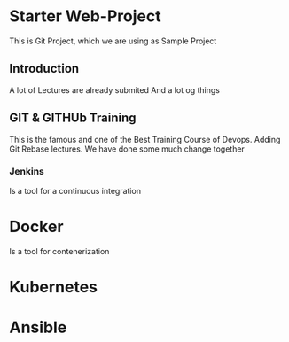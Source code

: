 # Starter Web-Project

This is Git Project, which we are using as Sample Project

## Introduction
A lot of Lectures are already submited 
And a lot og things

## GIT & GITHUb Training
This is the famous and one of the Best Training Course of Devops.
Adding Git Rebase lectures. We have done some much change together
### Jenkins
Is a tool for a continuous integration 


# Docker
Is a tool for contenerization 
# Kubernetes
# Ansible
